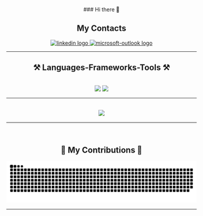 
<div align="center">
  ### Hi there 👋
  <h2 align="center"> My Contacts </h2>
  <div align="center">
    <a href="https://www.linkedin.com/in/joaobaptista/" target="_blank">
      <img src="https://img.shields.io/static/v1?message=LinkedIn&logo=linkedin&label=&color=0077B5&logoColor=white&labelColor=&style=for-the-badge" height="40" alt="linkedin logo"  />
    </a>
    <a href= "mailto:joaobaptista@hotmail.com" target="_blank">
      <img src="https://img.shields.io/static/v1?message=Outlook&logo=microsoft-outlook&label=&color=0078D4&logoColor=white&labelColor=&style=for-the-badge" height="40" alt="microsoft-outlook logo"  />
    </a>  
  </div>

  <hr />
  <h2 align="center">⚒️ Languages-Frameworks-Tools ⚒️</h2>
    <br/>
  <div align="center">
      <img src="https://skillicons.dev/icons?i=azure,aws,vscode,github,git,gherkin,jenkins,kubernetes,kafka,docker,vercel" />
      <img src="https://skillicons.dev/icons?i=cs,dotnet,python,javascript,html,css,mysql,postgres,rabbitmq,redis" /><br>
  </div>
  <hr/>
  <br/>
  <img src="https://i.imgur.com/edTkyMq.jpg" />
  <hr/>
  <br/>
  <div align="center">
  <h2>🐍 My Contributions 🐍</h2>
  <picture>
    <source media="(prefers-color-scheme: dark)" srcset="https://raw.githubusercontent.com/joaovicentebaptista/joaovicentebaptista/output/github-contribution-grid-snake-dark.svg">
    <source media="(prefers-color-scheme: light)" srcset="https://raw.githubusercontent.com/joaovicentebaptista/joaovicentebaptista/output/github-contribution-grid-snake.svg">
    <img alt="github contribution grid snake animation" src="https://raw.githubusercontent.com/joaovicentebaptista/joaovicentebaptista/output/github-contribution-grid-snake.svg">
  </picture>

  <hr/>

   
</div>
<!--
**JoaoVicenteBaptista/JoaoVicenteBaptista** is a ✨ _special_ ✨ repository because its `README.md` (this file) appears on your GitHub profile.

Here are some ideas to get you started:

- 🔭 I’m currently working on ...
- 🌱 I’m currently learning ...
- 👯 I’m looking to collaborate on ...
- 🤔 I’m looking for help with ...
- 💬 Ask me about ...
- 📫 How to reach me: ...
- 😄 Pronouns: ...
- ⚡ Fun fact: ...
-->
